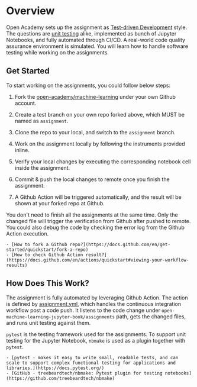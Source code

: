 # Overview

Open Academy sets up the assignment as [Test-driven Development](https://en.wikipedia.org/wiki/Test-driven_development) style. The questions are [unit testing](https://en.wikipedia.org/wiki/Unit_testing) alike, implemented as bunch of Jupyter Notebooks, and fully automated through CI/CD. A real-world code quality assurance environment is simulated. You will learn how to handle software testing while working on the assignments.

## Get Started

To start working on the assignments, you could follow below steps:

1. Fork the [open-academy/machine-learning](https://github.com/open-academy/machine-learning) under your own Github account.

2. Create a test branch on your own repo forked above, which MUST be named as `assignment`.

3. Clone the repo to your local, and switch to the `assignment` branch.

4. Work on the assignment locally by following the instruments provided inline.

5. Verify your local changes by executing the corresponding notebook cell inside the assignment.

6. Commit & push the local changes to remote once you finish the assignment.

7. A Github Action will be triggered automatically, and the result will be shown at your forked repo at Github.

You don't need to finish all the assignments at the same time. Only the changed file will trigger the verification from Github after pushed to remote. You could also debug the code by checking the error log from the Github Action execution.

```{seealso}
- [How to fork a Github repo?](https://docs.github.com/en/get-started/quickstart/fork-a-repo)
- [How to check Github Action result?](https://docs.github.com/en/actions/quickstart#viewing-your-workflow-results)
```

## How Does This Work?

The assignment is fully automated by leveraging Github Action. The action is defined by [assignment.yml](https://github.com/open-academy/machine-learning/blob/main/.github/workflows/assignment.yml), which handles the continuous integration workflow post a code push. It listens to the code change under `open-machine-learning-jupyter-book/assignments` path, gets the changed files, and runs unit testing against them.

`pytest` is the testing framework used for the assignments. To support unit testing for the Jupyter Notebook, `nbmake` is used as a plugin together with `pytest`.

```{seealso}
- [pytest - makes it easy to write small, readable tests, and can scale to support complex functional testing for applications and libraries.](https://docs.pytest.org/)
- [GitHub - treebeardtech/nbmake: Pytest plugin for testing notebooks](https://github.com/treebeardtech/nbmake)
```
